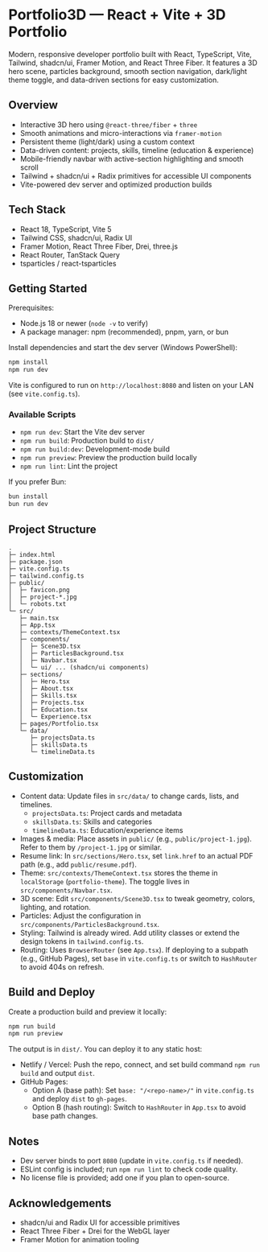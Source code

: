 # Portfolio3D — React + Vite + 3D Portfolio

Modern, responsive developer portfolio built with React, TypeScript, Vite, Tailwind, shadcn/ui, Framer Motion, and React Three Fiber. It features a 3D hero scene, particles background, smooth section navigation, dark/light theme toggle, and data-driven sections for easy customization.

## Overview
- Interactive 3D hero using `@react-three/fiber` + `three`
- Smooth animations and micro-interactions via `framer-motion`
- Persistent theme (light/dark) using a custom context
- Data-driven content: projects, skills, timeline (education & experience)
- Mobile-friendly navbar with active-section highlighting and smooth scroll
- Tailwind + shadcn/ui + Radix primitives for accessible UI components
- Vite-powered dev server and optimized production builds

## Tech Stack
- React 18, TypeScript, Vite 5
- Tailwind CSS, shadcn/ui, Radix UI
- Framer Motion, React Three Fiber, Drei, three.js
- React Router, TanStack Query
- tsparticles / react-tsparticles

## Getting Started
Prerequisites:
- Node.js 18 or newer (`node -v` to verify)
- A package manager: npm (recommended), pnpm, yarn, or bun

Install dependencies and start the dev server (Windows PowerShell):

```powershell
npm install
npm run dev
```

Vite is configured to run on `http://localhost:8080` and listen on your LAN (see `vite.config.ts`).

### Available Scripts
- `npm run dev`: Start the Vite dev server
- `npm run build`: Production build to `dist/`
- `npm run build:dev`: Development-mode build
- `npm run preview`: Preview the production build locally
- `npm run lint`: Lint the project

If you prefer Bun:

```powershell
bun install
bun run dev
```

## Project Structure
```
. 
├─ index.html
├─ package.json
├─ vite.config.ts
├─ tailwind.config.ts
├─ public/
│  ├─ favicon.png
│  ├─ project-*.jpg
│  └─ robots.txt
└─ src/
   ├─ main.tsx
   ├─ App.tsx
   ├─ contexts/ThemeContext.tsx
   ├─ components/
   │  ├─ Scene3D.tsx
   │  ├─ ParticlesBackground.tsx
   │  ├─ Navbar.tsx
   │  └─ ui/ ... (shadcn/ui components)
   ├─ sections/
   │  ├─ Hero.tsx
   │  ├─ About.tsx
   │  ├─ Skills.tsx
   │  ├─ Projects.tsx
   │  ├─ Education.tsx
   │  └─ Experience.tsx
   ├─ pages/Portfolio.tsx
   └─ data/
      ├─ projectsData.ts
      ├─ skillsData.ts
      └─ timelineData.ts
```

## Customization
- Content data: Update files in `src/data/` to change cards, lists, and timelines.
  - `projectsData.ts`: Project cards and metadata
  - `skillsData.ts`: Skills and categories
  - `timelineData.ts`: Education/experience items
- Images & media: Place assets in `public/` (e.g., `public/project-1.jpg`). Refer to them by `/project-1.jpg` or similar.
- Resume link: In `src/sections/Hero.tsx`, set `link.href` to an actual PDF path (e.g., add `public/resume.pdf`).
- Theme: `src/contexts/ThemeContext.tsx` stores the theme in `localStorage` (`portfolio-theme`). The toggle lives in `src/components/Navbar.tsx`.
- 3D scene: Edit `src/components/Scene3D.tsx` to tweak geometry, colors, lighting, and rotation.
- Particles: Adjust the configuration in `src/components/ParticlesBackground.tsx`.
- Styling: Tailwind is already wired. Add utility classes or extend the design tokens in `tailwind.config.ts`.
- Routing: Uses `BrowserRouter` (see `App.tsx`). If deploying to a subpath (e.g., GitHub Pages), set `base` in `vite.config.ts` or switch to `HashRouter` to avoid 404s on refresh.

## Build and Deploy
Create a production build and preview it locally:

```powershell
npm run build
npm run preview
```

The output is in `dist/`. You can deploy it to any static host:
- Netlify / Vercel: Push the repo, connect, and set build command `npm run build` and output `dist`.
- GitHub Pages:
  - Option A (base path): Set `base: "/<repo-name>/"` in `vite.config.ts` and deploy `dist` to `gh-pages`.
  - Option B (hash routing): Switch to `HashRouter` in `App.tsx` to avoid base path changes.

## Notes
- Dev server binds to port `8080` (update in `vite.config.ts` if needed).
- ESLint config is included; run `npm run lint` to check code quality.
- No license file is provided; add one if you plan to open-source.

## Acknowledgements
- shadcn/ui and Radix UI for accessible primitives
- React Three Fiber + Drei for the WebGL layer
- Framer Motion for animation tooling